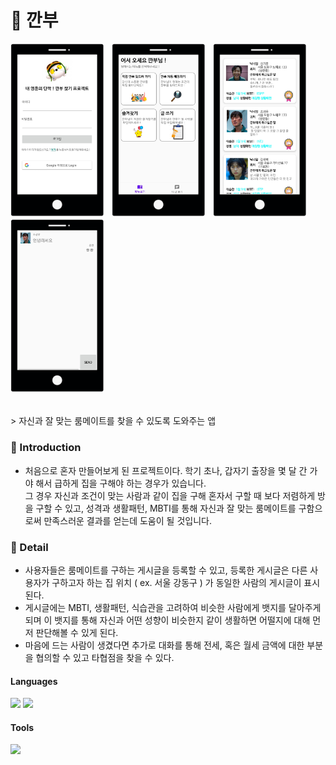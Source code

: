 # 👦  깐부
<p>
  <img src="./img/1.png"  width="150"> &nbsp;
  <img src="./img/2.png"  width="150"> &nbsp;
  <img src="./img/3.png"  width="150"> &nbsp;
  <img src="./img/4.png"  width="150">
</p>
<br>
> 자신과 잘 맞는 룸메이트를 찾을 수 있도록 도와주는 앱

### 💭 Introduction
- 처음으로 혼자 만들어보게 된 프로젝트이다.  학기 초나, 갑자기 출장을 몇 달 간 가야 해서 급하게 집을 구해야 하는 경우가 있습니다.<br>
  그 경우 자신과 조건이 맞는 사람과 같이 집을 구해 혼자서 구할 때 보다 저렴하게 방을 구할 수 있고, 성격과 생활패턴,
  MBTI를 통해 자신과 잘 맞는 룸메이트를 구함으로써 만족스러운 결과를 얻는데 도움이 될 것입니다.
  
### 📖 Detail
- 사용자들은 룸메이트를 구하는 게시글을 등록할 수 있고, 등록한 게시글은 다른 사용자가 구하고자 하는 집 위치 ( ex. 서울 강동구 ) 가 동일한 사람의 게시글이 표시된다. 
- 게시글에는 MBTI, 생활패턴, 식습관을 고려하여 비슷한 사람에게 뱃지를 달아주게 되며 이 뱃지를 통해 자신과 어떤 성향이 비슷한지 같이 생활하면 어떨지에 대해 먼저 판단해볼 수 있게 된다.
- 마음에 드는 사람이 생겼다면 추가로 대화를 통해 전세, 혹은 월세 금액에 대한 부분을 협의할 수 있고 타협점을 찾을 수 있다.
  
#### Languages
<p>
  <img src="https://img.shields.io/badge/Android-3DDC84?style=flat-square&logo=Android&logoColor=white"/>
  <img src="https://img.shields.io/badge/Java-007396?style=flat-square&logo=Java&logoColor=white"/>
</p>

#### Tools
<p>
  <img src="https://img.shields.io/badge/Firebase-FFCA28?style=flat-square&logo=Firebase&logoColor=black"/>
</p>
